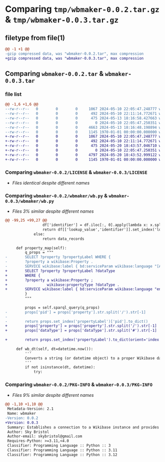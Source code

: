 # Comparing `tmp/wbmaker-0.0.2.tar.gz` & `tmp/wbmaker-0.0.3.tar.gz`

## filetype from file(1)

```diff
@@ -1 +1 @@
-gzip compressed data, was "wbmaker-0.0.2.tar", max compression
+gzip compressed data, was "wbmaker-0.0.3.tar", max compression
```

## Comparing `wbmaker-0.0.2.tar` & `wbmaker-0.0.3.tar`

### file list

```diff
@@ -1,6 +1,6 @@
--rw-r--r--   0        0        0     1067 2024-05-10 22:05:47.248777 wbmaker-0.0.2/LICENSE
--rw-r--r--   0        0        0      492 2024-05-10 22:11:14.772671 wbmaker-0.0.2/README.md
--rw-r--r--   0        0        0      475 2024-05-13 18:16:58.427663 wbmaker-0.0.2/pyproject.toml
--rw-r--r--   0        0        0        0 2024-05-10 22:05:47.250351 wbmaker-0.0.2/wbmaker/__init__.py
--rw-r--r--   0        0        0     4663 2024-05-13 18:16:48.198894 wbmaker-0.0.2/wbmaker/wb.py
--rw-r--r--   0        0        0     1145 1970-01-01 00:00:00.000000 wbmaker-0.0.2/PKG-INFO
+-rw-r--r--   0        0        0     1067 2024-05-10 22:05:47.248777 wbmaker-0.0.3/LICENSE
+-rw-r--r--   0        0        0      492 2024-05-10 22:11:14.772671 wbmaker-0.0.3/README.md
+-rw-r--r--   0        0        0      475 2024-05-20 18:43:57.046710 wbmaker-0.0.3/pyproject.toml
+-rw-r--r--   0        0        0        0 2024-05-10 22:05:47.250351 wbmaker-0.0.3/wbmaker/__init__.py
+-rw-r--r--   0        0        0     4797 2024-05-20 18:43:52.999122 wbmaker-0.0.3/wbmaker/wb.py
+-rw-r--r--   0        0        0     1145 1970-01-01 00:00:00.000000 wbmaker-0.0.3/PKG-INFO
```

### Comparing `wbmaker-0.0.2/LICENSE` & `wbmaker-0.0.3/LICENSE`

 * *Files identical despite different names*

### Comparing `wbmaker-0.0.2/wbmaker/wb.py` & `wbmaker-0.0.3/wbmaker/wb.py`

 * *Files 3% similar despite different names*

```diff
@@ -99,25 +99,27 @@
                 df['identifier'] = df.iloc[:, 0].apply(lambda x: x.split('/')[-1])
                 return df[['lookup_value','identifier']].set_index('lookup_value').to_dict()['identifier']
             else:
                 return data_records
     
     def property_map(self):
         q_props = """
-        SELECT ?property ?propertyLabel WHERE {
-        ?property a wikibase:Property .
-        SERVICE wikibase:label { bd:serviceParam wikibase:language "[AUTO_LANGUAGE],en". }
+        SELECT ?property ?propertyLabel ?dataType
+        WHERE {
+        ?property a wikibase:Property ;
+                  wikibase:propertyType ?dataType .
+        SERVICE wikibase:label { bd:serviceParam wikibase:language "en". }
         }
         """
 
         props = self.sparql_query(q_props)
-        props['pid'] = props['property'].str.split('/').str[-1]
-
-        return props.set_index('propertyLabel')['pid'].to_dict()
+        props['property'] = props['property'].str.split('/').str[-1]
+        props['dataType'] = props['dataType'].str.split('#').str[-1]
 
+        return props.set_index('propertyLabel').to_dict(orient='index')
 
     def wb_dt(self, dt=datetime.now()):
         '''
         Converts a string (or datetime object) to a proper Wikibase datetime string
         '''
         if not isinstance(dt, datetime):
             try:
```

### Comparing `wbmaker-0.0.2/PKG-INFO` & `wbmaker-0.0.3/PKG-INFO`

 * *Files 9% similar despite different names*

```diff
@@ -1,10 +1,10 @@
 Metadata-Version: 2.1
 Name: wbmaker
-Version: 0.0.2
+Version: 0.0.3
 Summary: Establishes a connection to a Wikibase instance and provides methods for interacting with it.
 Author: Sky Bristol
 Author-email: skybristol@gmail.com
 Requires-Python: >=3.11,<4.0
 Classifier: Programming Language :: Python :: 3
 Classifier: Programming Language :: Python :: 3.11
 Classifier: Programming Language :: Python :: 3.12
```

